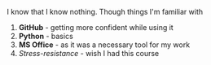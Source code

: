 I know that I know nothing. Though things I'm familiar with
1. **GitHub** - getting more confident while using it
2. **Python** - basics
3. **MS Office** - as it was a necessary tool for my work
4. *Stress-resistance* - wish I had this course
